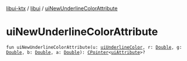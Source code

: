 [libui-ktx](../index.md) / [libui](index.md) / [uiNewUnderlineColorAttribute](./ui-new-underline-color-attribute.md)

# uiNewUnderlineColorAttribute

`fun uiNewUnderlineColorAttribute(u: `[`uiUnderlineColor`](ui-underline-color.md)`, r: `[`Double`](https://kotlinlang.org/api/latest/jvm/stdlib/kotlin/-double/index.html)`, g: `[`Double`](https://kotlinlang.org/api/latest/jvm/stdlib/kotlin/-double/index.html)`, b: `[`Double`](https://kotlinlang.org/api/latest/jvm/stdlib/kotlin/-double/index.html)`, a: `[`Double`](https://kotlinlang.org/api/latest/jvm/stdlib/kotlin/-double/index.html)`): `[`CPointer`](../kotlinx.cinterop/-c-pointer/index.md)`<`[`uiAttribute`](ui-attribute.md)`>?`